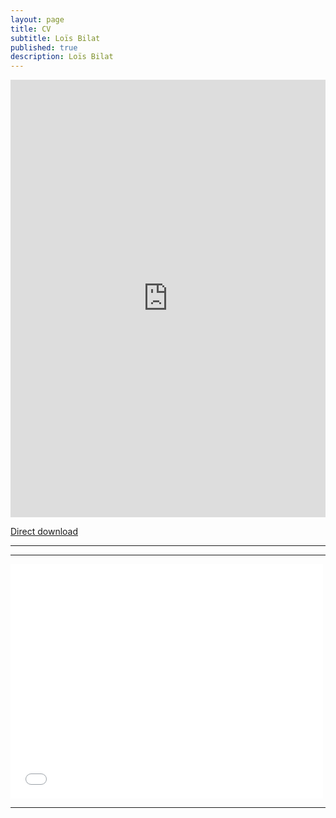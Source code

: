 ```yaml
---
layout: page
title: CV
subtitle: Loïs Bilat
published: true
description: Loïs Bilat
---
```





<embed src="https://drive.google.com/viewerng/
viewer?embedded=true&amp;url=http://bilat.xyz/pdf/cv.pdf" width="100%" height="700" />

[Direct download](http://cv.bilat.xyz)

----------------------

<div id="example1"></div>
<script src="js/pdfobject.js"></script>
<script>PDFObject.embed("pdf/cv.pdf", "#example1");</script>

----------------

<embed src= "pdf/cv.pdf" width= "500" height= "375">

------------------
